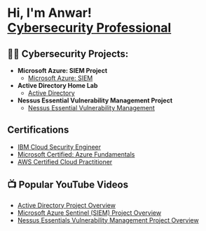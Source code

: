 <h1>Hi, I'm Anwar! <br/><a href="https://github.com/anwarsyed1"> <a href="https://www.linkedin.com/in/anwarullahsyed/">Cybersecurity Professional</a></h1>

<h2>👨‍💻 Cybersecurity Projects:</h2>

- <b>Microsoft Azure: SIEM Project</b>
  - [Microsoft Azure: SIEM](https://github.com/anwarsyed1/MicrosoftAzureSentinental-SIEM-)
- <b>Active Directory Home Lab</b>
  - [Active Directory](https://github.com/joshmadakor1/Algorithms-Practice)
- <b>Nessus Essential Vulnerability Management Project</b>
  - [Nessus Essential Vulnerability Management](https://github.com/joshmadakor1/Algorithms-Practice)

<h2>Certifications</h2>

- [IBM Cloud Security Engineer](https://www.youtube.com/watch?v=a83ASGn_V_s)
- [Microsoft Certified: Azure Fundamentals](https://www.youtube.com/watch?v=a83ASGn_V_s)
- [AWS Certified Cloud Practitioner](https://www.youtube.com/watch?v=a83ASGn_V_s)

<h2>📺 Popular YouTube Videos</h2>

- [Active Directory Project Overview](https://www.youtube.com/watch?v=a83ASGn_V_s)
- [Microsoft Azure Sentinel (SIEM) Project Overview](https://www.youtube.com/watch?v=uHy3oM7NnoU)
- [Nessus Essentials Vulnerability Management Project Overview](https://www.youtube.com/watch?v=N-L9hklSlNk)



<!--
**joshmadakor1/joshmadakor1** is a ✨ _special_ ✨ repository because its `README.md` (this file) appears on your GitHub profile.

Here are some ideas to get you started:

- 🔭 I’m currently working on ...
- 🌱 I’m currently learning ...
- 👯 I’m looking to collaborate on ...
- 🤔 I’m looking for help with ...
- 💬 Ask me about ...
- 📫 How to reach me: ...
- 😄 Pronouns: ...
- ⚡ Fun fact: ...
-->
